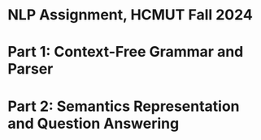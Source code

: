 # NLP Assignment, HCMUT Fall 2024

# Part 1: Context-Free Grammar and Parser

# Part 2: Semantics Representation and Question Answering